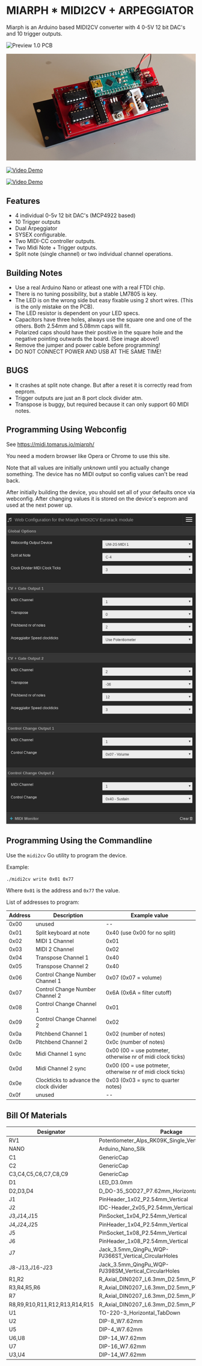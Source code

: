 MIARPH * MIDI2CV + ARPEGGIATOR
==============================

Miarph is an Arduino based MIDI2CV converter with 4 0-5V 12 bit DAC's and 10 trigger outputs.

![Preview 1.0 PCB](docs/pcb1.0.jpg)

![Preview 1.0 Module](docs/module1.0.jpg)

[![Video Demo](http://img.youtube.com/vi/SEof3n9Ys9w/0.jpg)](http://www.youtube.com/watch?v=SEof3n9Ys9w)

[![Video Demo](http://img.youtube.com/vi/0akh9hcQQY0/0.jpg)](http://www.youtube.com/watch?v=0akh9hcQQY0)

## Features

* 4 individual 0-5v 12 bit DAC's (MCP4922 based)
* 10 Trigger outputs
* Dual Arpeggiator
* SYSEX configurable.
* Two MIDI-CC controller outputs.
* Two Midi Note + Trigger outputs.
* Split note (single channel) or two individual channel operations.

## Building Notes

* Use a real Arduino Nano or atleast one with a real FTDI chip.
* There is no tuning possibility, but a stable LM7805 is key.
* The LED is on the wrong side but easy fixable using 2 short wires. (This is the only mistake on the PCB).
* The LED resistor is dependent on your LED specs.
* Capacitors have three holes, always use the square one and one of the others. Both 2.54mm and 5.08mm caps will fit.
* Polarized caps should have their positive in the square hole and the negative pointing outwards the board. (See image above!)
* Remove the jumper and power cable before programming!
* DO NOT CONNECT POWER AND USB AT THE SAME TIME!

## BUGS

* It crashes at split note change. But after a reset it is correctly read from eeprom.
* Trigger outputs are just an 8 port clock divider atm.
* Transpose is buggy, but required because it can only support 60 MIDI notes.

## Programming Using Webconfig

See https://midi.tomarus.io/miarph/

You need a modern browser like Opera or Chrome to use this site.

Note that all values are initially *unknown* until you actually change something.
The device has no MIDI output so config values can't be read back.

After initially building the device, you should set all of your defaults once via webconfig.
After changing values it is stored on the device's eeprom and used at the next power up.

![Webconfig Screenshot](docs/webconfig.png)

## Programming Using the Commandline

Use the ```midi2cv``` Go utility to program the device.

Example:

```./midi2cv write 0x01 0x77```

Where ```0x01``` is the address and ```0x77``` the value.

List of addresses to program:

| Address | Description | Example value |
| -- | -- | -- |
| 0x00 | unused | -- |
| 0x01 | Split keyboard at note | 0x40 (use 0x00 for no split) |
| 0x02 | MIDI 1 Channel | 0x01 |
| 0x03 | MIDI 2 Channel | 0x02 |
| 0x04 | Transpose Channel 1 | 0x40 |
| 0x05 | Transpose Channel 2 | 0x40 |
| 0x06 | Control Change Number Channel 1 | 0x07 (0x07 = volume) |
| 0x07 | Control Change Number Channel 2 | 0x6A (0x6A = filter cutoff) |
| 0x08 | Control Change Channel 1 | 0x01 |
| 0x09 | Control Change Channel 2 | 0x02 |
| 0x0a | Pitchbend Channel 1 | 0x02 (number of notes) |
| 0x0b | Pitchbend Channel 2 | 0x0c (number of notes) |
| 0x0c | Midi Channel 1 sync | 0x00 (00 = use potmeter, otherwise nr of midi clock ticks) |
| 0x0d | Midi Channel 2 sync | 0x00 (00 = use potmeter, otherwise nr of midi clock ticks) |
| 0x0e | Clockticks to advance the clock divider | 0x03 (0x03 = sync to quarter notes) |
| 0x0f | unused | -- |

## Bill Of Materials

|Designator                   |Package                                             |Quantity|Designation      |
|-----------------------------|----------------------------------------------------|--------|-----------------|
|RV1                          |Potentiometer_Alps_RK09K_Single_Vertical_HalfSilk   |1       |B10K             |
|NANO                         |Arduino_Nano_Silk                                   |1       |Nano v3          |
|C1                           |GenericCap                                          |1       |100uF            |
|C2                           |GenericCap                                          |1       |10uF             |
|C3,C4,C5,C6,C7,C8,C9         |GenericCap                                          |7       |100nF            |
|D1                           |LED_D3.0mm                                          |1       |LED              |
|D2,D3,D4                     |D_DO-35_SOD27_P7.62mm_Horizontal                    |3       |D                |
|J1                           |PinHeader_1x02_P2.54mm_Vertical                     |1       |ProgramJmpr      |
|J2                           |IDC-Header_2x05_P2.54mm_Vertical                    |1       |Power            |
|J3,J14,J15                   |PinSocket_1x04_P2.54mm_Vertical                     |3       |Conn_01x04_Male  |
|J4,J24,J25                   |PinHeader_1x04_P2.54mm_Vertical                     |3       |Conn_01x04_Female|
|J5                           |PinSocket_1x08_P2.54mm_Vertical                     |1       |Conn_01x08_Male  |
|J6                           |PinHeader_1x08_P2.54mm_Vertical                     |1       |Conn_01x08_Female|
|J7                           |Jack_3.5mm_QingPu_WQP-PJ366ST_Vertical_CircularHoles|1       |Midi Input       |
|J8-J13,J16-J23               |Jack_3.5mm_QingPu_WQP-PJ398SM_Vertical_CircularHoles|14      |Misc             |
|R1,R2                        |R_Axial_DIN0207_L6.3mm_D2.5mm_P7.62mm_Horizontal    |2       |2K2              |
|R3,R4,R5,R6                  |R_Axial_DIN0207_L6.3mm_D2.5mm_P7.62mm_Horizontal    |4       |1K               |
|R7                           |R_Axial_DIN0207_L6.3mm_D2.5mm_P7.62mm_Horizontal    |1       |220/470          |
|R8,R9,R10,R11,R12,R13,R14,R15|R_Axial_DIN0207_L6.3mm_D2.5mm_P7.62mm_Horizontal    |8       |100              |
|U1                           |TO-220-3_Horizontal_TabDown                         |1       |L7805            |
|U2                           |DIP-8_W7.62mm                                       |1       |24LC256          |
|U5                           |DIP-4_W7.62mm                                       |1       |PC817            |
|U6,U8                        |DIP-14_W7.62mm                                      |2       |TL074            |
|U7                           |DIP-16_W7.62mm                                      |1       |74HC595          |
|U3,U4                        |DIP-14_W7.62mm                                      |2       |MCP4922          |
